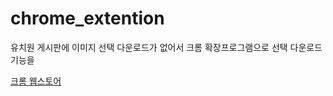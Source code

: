 # chrome_extention

유치원 게시판에 이미지 선택 다운로드가 없어서 크롬 확장프로그램으로 선택 다운로드 기능을 

[크롬 웹스토어](https://chrome.google.com/webstore/detail/%ED%95%9C%EC%96%91%EC%9C%A0%EC%B9%98%EC%9B%90-%EC%9D%B4%EB%AF%B8%EC%A7%80-%EB%8B%A4%EC%9A%B4%EB%A1%9C%EB%93%9C/kgkdjpmhdlelncogmgngdnmifljlabkc?hl=ko&authuser=0)
